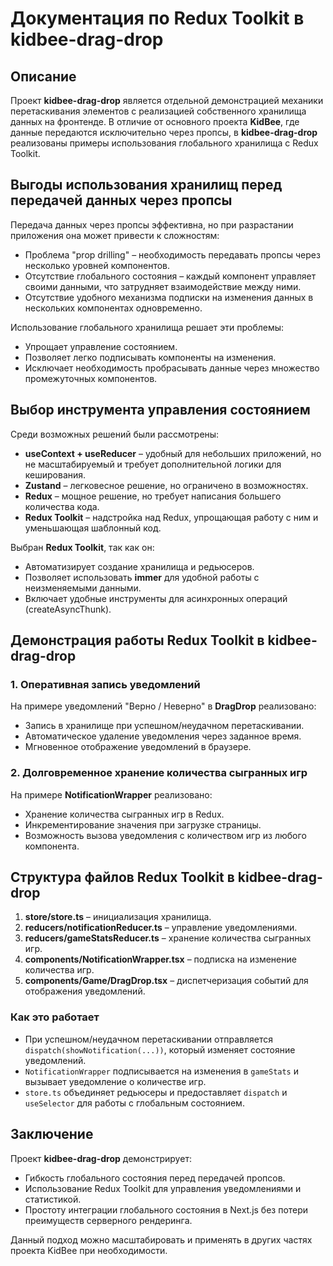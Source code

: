 # Документация по Redux Toolkit в kidbee-drag-drop

## Описание
Проект **kidbee-drag-drop** является отдельной демонстрацией механики перетаскивания элементов с реализацией собственного хранилища данных на фронтенде. В отличие от основного проекта **KidBee**, где данные передаются исключительно через пропсы, в **kidbee-drag-drop** реализованы примеры использования глобального хранилища с Redux Toolkit.

## Выгоды использования хранилищ перед передачей данных через пропсы
Передача данных через пропсы эффективна, но при разрастании приложения она может привести к сложностям:
- Проблема "prop drilling" – необходимость передавать пропсы через несколько уровней компонентов.
- Отсутствие глобального состояния – каждый компонент управляет своими данными, что затрудняет взаимодействие между ними.
- Отсутствие удобного механизма подписки на изменения данных в нескольких компонентах одновременно.

Использование глобального хранилища решает эти проблемы:
- Упрощает управление состоянием.
- Позволяет легко подписывать компоненты на изменения.
- Исключает необходимость пробрасывать данные через множество промежуточных компонентов.

## Выбор инструмента управления состоянием
Среди возможных решений были рассмотрены:
- **useContext + useReducer** – удобный для небольших приложений, но не масштабируемый и требует дополнительной логики для кеширования.
- **Zustand** – легковесное решение, но ограничено в возможностях.
- **Redux** – мощное решение, но требует написания большего количества кода.
- **Redux Toolkit** – надстройка над Redux, упрощающая работу с ним и уменьшающая шаблонный код.

Выбран **Redux Toolkit**, так как он:
- Автоматизирует создание хранилища и редьюсеров.
- Позволяет использовать **immer** для удобной работы с неизменяемыми данными.
- Включает удобные инструменты для асинхронных операций (createAsyncThunk).

## Демонстрация работы Redux Toolkit в kidbee-drag-drop
### 1. Оперативная запись уведомлений
На примере уведомлений "Верно / Неверно" в **DragDrop** реализовано:
- Запись в хранилище при успешном/неудачном перетаскивании.
- Автоматическое удаление уведомления через заданное время.
- Мгновенное отображение уведомлений в браузере.

### 2. Долговременное хранение количества сыгранных игр
На примере **NotificationWrapper** реализовано:
- Хранение количества сыгранных игр в Redux.
- Инкрементирование значения при загрузке страницы.
- Возможность вызова уведомления с количеством игр из любого компонента.

## Структура файлов Redux Toolkit в kidbee-drag-drop
1. **store/store.ts** – инициализация хранилища.
2. **reducers/notificationReducer.ts** – управление уведомлениями.
3. **reducers/gameStatsReducer.ts** – хранение количества сыгранных игр.
4. **components/NotificationWrapper.tsx** – подписка на изменение количества игр.
5. **components/Game/DragDrop.tsx** – диспетчеризация событий для отображения уведомлений.

### Как это работает
- При успешном/неудачном перетаскивании отправляется `dispatch(showNotification(...))`, который изменяет состояние уведомлений.
- `NotificationWrapper` подписывается на изменения в `gameStats` и вызывает уведомление о количестве игр.
- `store.ts` объединяет редьюсеры и предоставляет `dispatch` и `useSelector` для работы с глобальным состоянием.

## Заключение
Проект **kidbee-drag-drop** демонстрирует:
- Гибкость глобального состояния перед передачей пропсов.
- Использование Redux Toolkit для управления уведомлениями и статистикой.
- Простоту интеграции глобального состояния в Next.js без потери преимуществ серверного рендеринга.

Данный подход можно масштабировать и применять в других частях проекта KidBee при необходимости.

